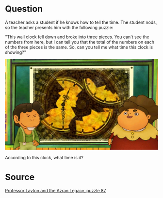 # Question

A teacher asks a student if he knows how to tell the time. The student nods, so the teacher presents him with the following puzzle:

"This wall clock fell down and broke into three pieces. You can't see the numbers from here, but I can tell you that the total of the numbers on each of the three pieces is the same. So, can you tell me what time this clock is showing?"

![Image of clock pieces](Q7.webp)

According to this clock, what time is it?

# Source
[Professor Layton and the Azran Legacy, puzzle 87](https://layton.fandom.com/wiki/Puzzle:A_Shamefaced_Clock)